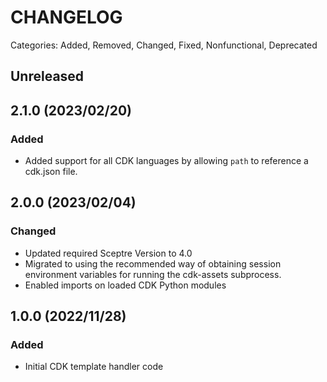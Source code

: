 # CHANGELOG
Categories: Added, Removed, Changed, Fixed, Nonfunctional, Deprecated

## Unreleased

## 2.1.0 (2023/02/20)

### Added
- Added support for all CDK languages by allowing `path` to reference a cdk.json file.

## 2.0.0 (2023/02/04)

### Changed
- Updated required Sceptre Version to 4.0
- Migrated to using the recommended way of obtaining session environment variables for running the
  cdk-assets subprocess.
- Enabled imports on loaded CDK Python modules

## 1.0.0 (2022/11/28)

### Added

- Initial CDK template handler code
